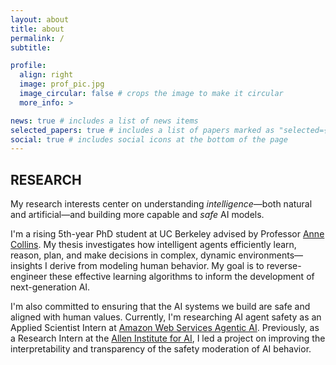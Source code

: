 ```yaml
---
layout: about
title: about
permalink: /
subtitle:

profile:
  align: right
  image: prof_pic.jpg
  image_circular: false # crops the image to make it circular
  more_info: >

news: true # includes a list of news items
selected_papers: true # includes a list of papers marked as "selected={true}"
social: true # includes social icons at the bottom of the page
---
```


## RESEARCH

My research interests center on understanding _intelligence_—both natural and artificial—and building more capable and _safe_ AI models.

I'm a rising 5th-year PhD student at UC Berkeley advised by Professor [Anne Collins](https://ccn.studentorg.berkeley.edu/). My thesis investigates how intelligent agents efficiently learn, reason, plan, and make decisions in complex, dynamic environments—insights I derive from modeling human behavior. My goal is to reverse-engineer these effective learning algorithms to inform the development of next-generation AI.

I'm also committed to ensuring that the AI systems we build are safe and aligned with human values. Currently, I'm researching AI agent safety as an Applied Scientist Intern at [Amazon Web Services Agentic AI](https://aws.amazon.com). Previously, as a Research Intern at the [Allen Institute for AI](https://allenai.org), I led a project on improving the interpretability and transparency of the safety moderation of AI behavior.
